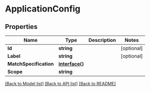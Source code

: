 # ApplicationConfig

## Properties

Name | Type | Description | Notes
------------ | ------------- | ------------- | -------------
**Id** | **string** |  | [optional] 
**Label** | **string** |  | [optional] 
**MatchSpecification** | [**interface{}**](.md) |  | 
**Scope** | **string** |  | 

[[Back to Model list]](../README.md#documentation-for-models) [[Back to API list]](../README.md#documentation-for-api-endpoints) [[Back to README]](../README.md)


